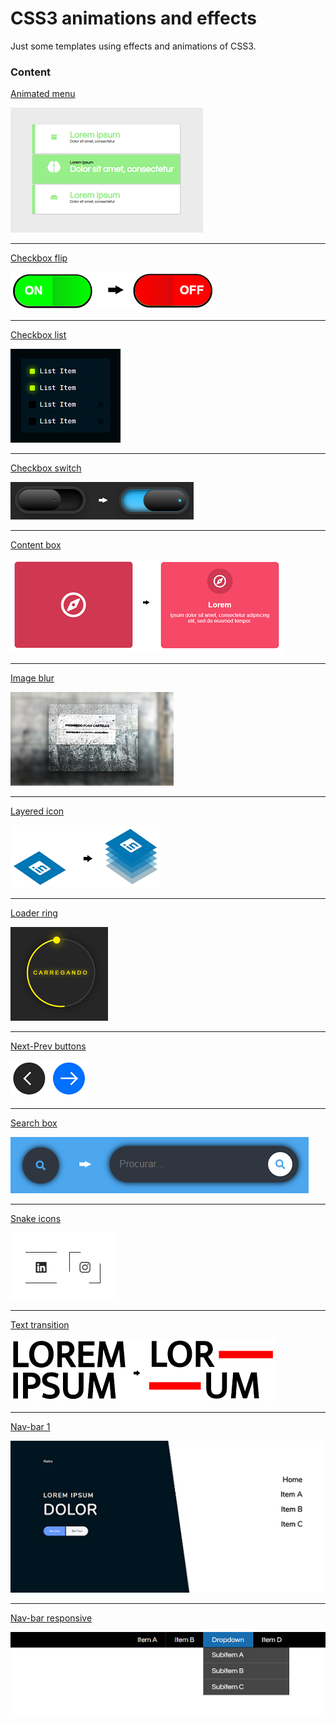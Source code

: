 # CSS3 animations and effects
Just some templates using effects and animations of CSS3.



### Content

[Animated menu](https://github.com/EduardoRotundaro/css-effects/tree/master/src/animated-menu)

![](https://github.com/EduardoRotundaro/css-effects/blob/master/docs/images/animated_menu.png)

---

[Checkbox flip](https://github.com/EduardoRotundaro/css-effects/tree/master/src/checkbox-flip)

![](https://github.com/EduardoRotundaro/css-effects/blob/master/docs/images/checkbox_flip.png)

---

[Checkbox list](https://github.com/EduardoRotundaro/css-effects/tree/master/src/checkbox-list)

![](https://github.com/EduardoRotundaro/css-effects/blob/master/docs/images/checkbox_list.png)

---

[Checkbox switch](https://github.com/EduardoRotundaro/css-effects/tree/master/src/checkbox-switch)

![](https://github.com/EduardoRotundaro/css-effects/blob/master/docs/images/checkbox_switch.png)

---

[Content box](https://github.com/EduardoRotundaro/css-effects/tree/master/src/content-box)

![](https://github.com/EduardoRotundaro/css-effects/blob/master/docs/images/content_box.png)

---

[Image blur](https://github.com/EduardoRotundaro/css-effects/tree/master/src/image-blur)

![](https://github.com/EduardoRotundaro/css-effects/blob/master/docs/images/image_blur.png)

---

[Layered icon](https://github.com/EduardoRotundaro/css-effects/tree/master/src/layered-icon)

![](https://github.com/EduardoRotundaro/css-effects/blob/master/docs/images/layered_icon.png)

---

[Loader ring](https://github.com/EduardoRotundaro/css-effects/tree/master/src/loader-ring)

![](https://github.com/EduardoRotundaro/css-effects/blob/master/docs/images/loader_ring.png)

---

[Next-Prev buttons](https://github.com/EduardoRotundaro/css-effects/tree/master/src/next-prev-button)

![](https://github.com/EduardoRotundaro/css-effects/blob/master/docs/images/nxt_prev_buttons.png)

---

[Search box](https://github.com/EduardoRotundaro/css-effects/tree/master/src/search-box)

![](https://github.com/EduardoRotundaro/css-effects/blob/master/docs/images/search_box.png)

---

[Snake icons](https://github.com/EduardoRotundaro/css-effects/tree/master/src/snake)

![](https://github.com/EduardoRotundaro/css-effects/blob/master/docs/images/snake.png)

---

[Text transition](https://github.com/EduardoRotundaro/css-effects/tree/master/src/text-transition)

![](https://github.com/EduardoRotundaro/css-effects/blob/master/docs/images/text_transition.png)

---

[Nav-bar 1](https://github.com/EduardoRotundaro/css-effects/tree/master/src/navigation-bar-1)

![](https://github.com/EduardoRotundaro/css-effects/blob/master/docs/images/nav_bar_1.png)

---

[Nav-bar responsive](https://github.com/EduardoRotundaro/css-effects/tree/master/src/navigation-bar-responsive)

![](https://github.com/EduardoRotundaro/css-effects/blob/master/docs/images/nav_bar_responsive.png)